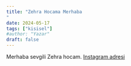 ```yaml
---
title: "Zehra Hocama Merhaba
"
date: 2024-05-17
tags: ["kisisel"]
#author: "Yazar"
draft: false
---
```

Merhaba sevgili Zehra hocam.
[Instagram adresi](https://www.instagram.com/zhraogretmennn)
